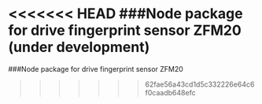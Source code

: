 


<<<<<<< HEAD
###Node package for drive fingerprint sensor ZFM20 (under development)
=======
###Node package for drive fingerprint sensor ZFM20
>>>>>>> 62fae56a43cd1d5c332226e64c6f0caadb648efc
